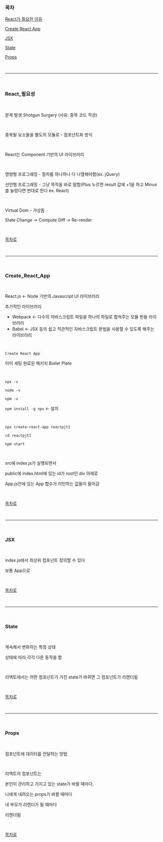 ### 목차

[React가 필요한 이유](#React_필요성)

[Create React App](#Create_React_App)

[JSX](#JSX)

[State](#State)

[Props](#Props)

<br />

---

<br />

### React_필요성

<br />

문제 발생 Shotgun Surgery (사유: 중복 코드 작성)

<br />

중복될 요소들을 별도의 모듈로 - 컴포넌트화 방식

<br />

React는 Component 기반의 UI 라이브러리

<br />

명령형 프로그래밍 - 절차를 하나하나 다 나열해야함(ex. jQuery)

선언형 프로그래밍 - 그냥 목적을 바로 말함(Plus 누르면 result 값에 +1을 하고 Minus를 눌렀다면 반대로 한다 ex. React)

<br />

Virtual Dom - 가상돔

State Change -> Compute Diff -> Re-render

<br />

[목차로](#목차)

<br />

---

<br />

### Create_React_App

<br />

React.js <- Node 기반의 Javascript UI 라이브러리

추가적인 라이브러리

* Webpack <- 다수의 자바스크립트 파일을 하나의 파일로 합쳐주는 모듈 번들 라이브러리
* Babel <- JSX 등의 쉽고 직관적인 자바스크립트 문법을 사용할 수 있도록 해주는 라이브러리

<br />

`Create React App`

이미 세팅 완료된 패키지 Boiler Plate

<br />

`npx -v`

`node -v`

`npm -v`

`npm install -g npx` <- 설치

<br />

`npx create-react-app reactpjt1`

`cd reactpjt1`

`npm start`

<br />

src에 index.js가 실행되면서

public에 index.html에 있는 id가 root인 div 아래로

App.js안에 있는 App 함수가 리턴하는 값들이 들어감

<br />

[목차로](#목차)

<br />

---

<br />

### JSX

<br />

index.js에서 최상위 컴포넌트 정의할 수 있다

보통 App으로

<br />

[목차로](#목차)

<br />

---

<br />

### State

<br />

계속해서 변화하는 특정 상태

상태에 따라 각각 다른 동작을 함

<br />

리액트에서는 어떤 컴포넌트가 가진 state가 바뀌면 그 컴포넌트가 리렌더됨

<br />

[목차로](#목차)

<br />

---

<br />

### Props

<br />

컴포넌트에 데이터를 전달하는 방법

<br />

리액트의 컴포넌트는

본인이 관리하고 가지고 있는 state가 바뀔 때마다,

나에게 내려오는 props가 바뀔 때마다

내 부모가 리렌더가 될 때마다

리렌더됨

<br />

[목차로](#목차)

<br />
